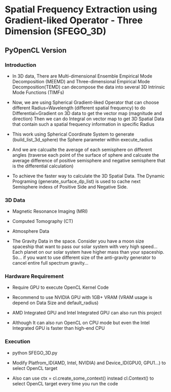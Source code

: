 # Spatial Frequency Extraction using Gradient-liked Operator - Three Dimension (SFEGO_3D)
## PyOpenCL Version
### Introduction
- In 3D data, There are Multi-dimensional Ensemble Empirical Mode Decomposition (MEEMD) and Three-dimensional Empirical Mode Decomposition(TEMD) can decompose the data into several 3D Intrinsic Mode Functions (TIMFs)

- Now, we are using Spherical Gradient-liked Operator that can choose different Radius=Wavelength (different spatial frequency) to do Differential=Gradient on 3D data to get the vector map (magnitude and direction) Then we can do Integral on vector map to get 3D Spatial Data that contain such a spatial frequency information in specific Radius

- This work using Spherical Coordinate System to generate (build_list_3d_sphere) the Sphere parameter within execute_radius

- And we are calcualte the average of each semisphere on different angles (traverse each point of the surface of sphere and calcuate the average difference of positive semisphere and negative semisphere that is the differential calculation)

- To achieve the faster way to calculate the 3D Spatial Data. The Dynamic Programing (generate_surface_dp_list) is used to cache next Semisphere indexs of Positive Side and Negative Side.

### 3D Data
- Magnetic Resonance Imaging (MRI)

- Computed Tomography (CT)

- Atmosphere Data

- The Gravity Data in the space. Consider you have a moon size spaceship that want to pass our solar system with very high speed... Each planet on our solar system have higher mass than your spaceship. So... if you want to use different size of the anti-gravity generator to cancel entire full spectrum gravity...

### Hardware Requirement
- Require GPU to execute OpenCL Kernel Code

- Recommend to use NVIDIA GPU with 1GB+ VRAM (VRAM usage is depend on Data Size and default_radius)

- AMD Integrated GPU and Intel Integrated GPU can also run this project

- Although It can also run OpenCL on CPU mode but even the Intel Integrated GPU is faster than high-end CPU

### Execution
- python SFEGO_3D.py

- Modify Platfrom_ID(AMD, Intel, NVIDIA) and Device_ID(GPU0, GPU1...) to select OpenCL target

- Also can use ctx = cl.create_some_context() instead cl.Context() to select OpenCL target every time you run the code